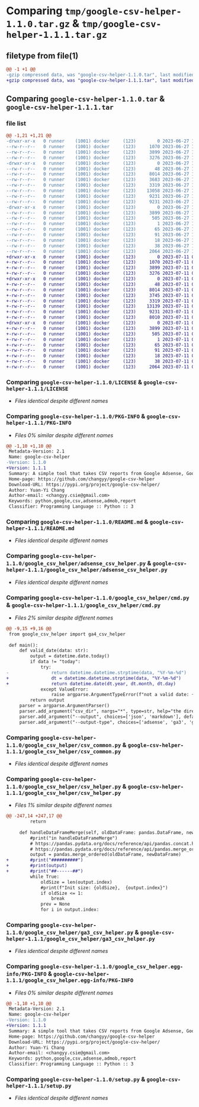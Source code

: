 # Comparing `tmp/google-csv-helper-1.1.0.tar.gz` & `tmp/google-csv-helper-1.1.1.tar.gz`

## filetype from file(1)

```diff
@@ -1 +1 @@
-gzip compressed data, was "google-csv-helper-1.1.0.tar", last modified: Tue Jun 27 17:17:12 2023, max compression
+gzip compressed data, was "google-csv-helper-1.1.1.tar", last modified: Tue Jul 11 00:51:14 2023, max compression
```

## Comparing `google-csv-helper-1.1.0.tar` & `google-csv-helper-1.1.1.tar`

### file list

```diff
@@ -1,21 +1,21 @@
-drwxr-xr-x   0 runner    (1001) docker     (123)        0 2023-06-27 17:17:12.052785 google-csv-helper-1.1.0/
--rw-r--r--   0 runner    (1001) docker     (123)     1070 2023-06-27 17:16:53.000000 google-csv-helper-1.1.0/LICENSE
--rw-r--r--   0 runner    (1001) docker     (123)     3899 2023-06-27 17:17:12.052785 google-csv-helper-1.1.0/PKG-INFO
--rw-r--r--   0 runner    (1001) docker     (123)     3276 2023-06-27 17:16:53.000000 google-csv-helper-1.1.0/README.md
-drwxr-xr-x   0 runner    (1001) docker     (123)        0 2023-06-27 17:17:12.052785 google-csv-helper-1.1.0/google_csv_helper/
--rw-r--r--   0 runner    (1001) docker     (123)       48 2023-06-27 17:16:53.000000 google-csv-helper-1.1.0/google_csv_helper/__init__.py
--rw-r--r--   0 runner    (1001) docker     (123)     8014 2023-06-27 17:16:53.000000 google-csv-helper-1.1.0/google_csv_helper/adsense_csv_helper.py
--rw-r--r--   0 runner    (1001) docker     (123)     3683 2023-06-27 17:16:53.000000 google-csv-helper-1.1.0/google_csv_helper/cmd.py
--rw-r--r--   0 runner    (1001) docker     (123)     3319 2023-06-27 17:16:53.000000 google-csv-helper-1.1.0/google_csv_helper/csv_common.py
--rw-r--r--   0 runner    (1001) docker     (123)    13058 2023-06-27 17:16:53.000000 google-csv-helper-1.1.0/google_csv_helper/csv_helper.py
--rw-r--r--   0 runner    (1001) docker     (123)     9231 2023-06-27 17:16:53.000000 google-csv-helper-1.1.0/google_csv_helper/ga3_csv_helper.py
--rw-r--r--   0 runner    (1001) docker     (123)     9231 2023-06-27 17:16:53.000000 google-csv-helper-1.1.0/google_csv_helper/ga4_csv_helper.py
-drwxr-xr-x   0 runner    (1001) docker     (123)        0 2023-06-27 17:17:12.052785 google-csv-helper-1.1.0/google_csv_helper.egg-info/
--rw-r--r--   0 runner    (1001) docker     (123)     3899 2023-06-27 17:17:12.000000 google-csv-helper-1.1.0/google_csv_helper.egg-info/PKG-INFO
--rw-r--r--   0 runner    (1001) docker     (123)      505 2023-06-27 17:17:12.000000 google-csv-helper-1.1.0/google_csv_helper.egg-info/SOURCES.txt
--rw-r--r--   0 runner    (1001) docker     (123)        1 2023-06-27 17:17:12.000000 google-csv-helper-1.1.0/google_csv_helper.egg-info/dependency_links.txt
--rw-r--r--   0 runner    (1001) docker     (123)       65 2023-06-27 17:17:12.000000 google-csv-helper-1.1.0/google_csv_helper.egg-info/entry_points.txt
--rw-r--r--   0 runner    (1001) docker     (123)       91 2023-06-27 17:17:12.000000 google-csv-helper-1.1.0/google_csv_helper.egg-info/requires.txt
--rw-r--r--   0 runner    (1001) docker     (123)       18 2023-06-27 17:17:12.000000 google-csv-helper-1.1.0/google_csv_helper.egg-info/top_level.txt
--rw-r--r--   0 runner    (1001) docker     (123)       38 2023-06-27 17:17:12.052785 google-csv-helper-1.1.0/setup.cfg
--rw-r--r--   0 runner    (1001) docker     (123)     2064 2023-06-27 17:16:53.000000 google-csv-helper-1.1.0/setup.py
+drwxr-xr-x   0 runner    (1001) docker     (123)        0 2023-07-11 00:51:14.438626 google-csv-helper-1.1.1/
+-rw-r--r--   0 runner    (1001) docker     (123)     1070 2023-07-11 00:50:57.000000 google-csv-helper-1.1.1/LICENSE
+-rw-r--r--   0 runner    (1001) docker     (123)     3899 2023-07-11 00:51:14.438626 google-csv-helper-1.1.1/PKG-INFO
+-rw-r--r--   0 runner    (1001) docker     (123)     3276 2023-07-11 00:50:57.000000 google-csv-helper-1.1.1/README.md
+drwxr-xr-x   0 runner    (1001) docker     (123)        0 2023-07-11 00:51:14.434626 google-csv-helper-1.1.1/google_csv_helper/
+-rw-r--r--   0 runner    (1001) docker     (123)       48 2023-07-11 00:50:57.000000 google-csv-helper-1.1.1/google_csv_helper/__init__.py
+-rw-r--r--   0 runner    (1001) docker     (123)     8014 2023-07-11 00:50:57.000000 google-csv-helper-1.1.1/google_csv_helper/adsense_csv_helper.py
+-rw-r--r--   0 runner    (1001) docker     (123)     3745 2023-07-11 00:50:57.000000 google-csv-helper-1.1.1/google_csv_helper/cmd.py
+-rw-r--r--   0 runner    (1001) docker     (123)     3319 2023-07-11 00:50:57.000000 google-csv-helper-1.1.1/google_csv_helper/csv_common.py
+-rw-r--r--   0 runner    (1001) docker     (123)    13139 2023-07-11 00:50:57.000000 google-csv-helper-1.1.1/google_csv_helper/csv_helper.py
+-rw-r--r--   0 runner    (1001) docker     (123)     9231 2023-07-11 00:50:57.000000 google-csv-helper-1.1.1/google_csv_helper/ga3_csv_helper.py
+-rw-r--r--   0 runner    (1001) docker     (123)     8010 2023-07-11 00:50:57.000000 google-csv-helper-1.1.1/google_csv_helper/ga4_csv_helper.py
+drwxr-xr-x   0 runner    (1001) docker     (123)        0 2023-07-11 00:51:14.434626 google-csv-helper-1.1.1/google_csv_helper.egg-info/
+-rw-r--r--   0 runner    (1001) docker     (123)     3899 2023-07-11 00:51:14.000000 google-csv-helper-1.1.1/google_csv_helper.egg-info/PKG-INFO
+-rw-r--r--   0 runner    (1001) docker     (123)      505 2023-07-11 00:51:14.000000 google-csv-helper-1.1.1/google_csv_helper.egg-info/SOURCES.txt
+-rw-r--r--   0 runner    (1001) docker     (123)        1 2023-07-11 00:51:14.000000 google-csv-helper-1.1.1/google_csv_helper.egg-info/dependency_links.txt
+-rw-r--r--   0 runner    (1001) docker     (123)       65 2023-07-11 00:51:14.000000 google-csv-helper-1.1.1/google_csv_helper.egg-info/entry_points.txt
+-rw-r--r--   0 runner    (1001) docker     (123)       91 2023-07-11 00:51:14.000000 google-csv-helper-1.1.1/google_csv_helper.egg-info/requires.txt
+-rw-r--r--   0 runner    (1001) docker     (123)       18 2023-07-11 00:51:14.000000 google-csv-helper-1.1.1/google_csv_helper.egg-info/top_level.txt
+-rw-r--r--   0 runner    (1001) docker     (123)       38 2023-07-11 00:51:14.438626 google-csv-helper-1.1.1/setup.cfg
+-rw-r--r--   0 runner    (1001) docker     (123)     2064 2023-07-11 00:50:57.000000 google-csv-helper-1.1.1/setup.py
```

### Comparing `google-csv-helper-1.1.0/LICENSE` & `google-csv-helper-1.1.1/LICENSE`

 * *Files identical despite different names*

### Comparing `google-csv-helper-1.1.0/PKG-INFO` & `google-csv-helper-1.1.1/PKG-INFO`

 * *Files 0% similar despite different names*

```diff
@@ -1,10 +1,10 @@
 Metadata-Version: 2.1
 Name: google-csv-helper
-Version: 1.1.0
+Version: 1.1.1
 Summary: A simple tool that takes CSV reports from Google Adsense, Google Admob, and Google Analytics and outputs them in JSON / Pandas.DataFrame format.
 Home-page: https://github.com/changyy/google-csv-helper
 Download-URL: https://pypi.org/project/google-csv-helper/
 Author: Yuan-Yi Chang
 Author-email: <changyy.csie@gmail.com>
 Keywords: python,google,csv,adsense,admob,report
 Classifier: Programming Language :: Python :: 3
```

### Comparing `google-csv-helper-1.1.0/README.md` & `google-csv-helper-1.1.1/README.md`

 * *Files identical despite different names*

### Comparing `google-csv-helper-1.1.0/google_csv_helper/adsense_csv_helper.py` & `google-csv-helper-1.1.1/google_csv_helper/adsense_csv_helper.py`

 * *Files identical despite different names*

### Comparing `google-csv-helper-1.1.0/google_csv_helper/cmd.py` & `google-csv-helper-1.1.1/google_csv_helper/cmd.py`

 * *Files 2% similar despite different names*

```diff
@@ -9,15 +9,16 @@
 from google_csv_helper import ga4_csv_helper
 
 def main():
     def valid_date(data: str):
         output = datetime.date.today()
         if data != "today":
             try:
-                return datetime.datetime.strptime(data, "%Y-%m-%d")
+                dt = datetime.datetime.strptime(data, "%Y-%m-%d")
+                return datetime.date(dt.year, dt.month, dt.day)
             except ValueError:
                 raise argparse.ArgumentTypeError(f"not a valid date: {data}")
         return output
     parser = argparse.ArgumentParser()
     parser.add_argument("csv_dir", nargs="*", type=str, help="the directory where the csv file is located")
     parser.add_argument("--output", choices=['json', 'markdown'], default='json', help="results format")
     parser.add_argument("--output-type", choices=['adsense', 'ga3', 'ga4'], default="adsense", help="the report")
```

### Comparing `google-csv-helper-1.1.0/google_csv_helper/csv_common.py` & `google-csv-helper-1.1.1/google_csv_helper/csv_common.py`

 * *Files identical despite different names*

### Comparing `google-csv-helper-1.1.0/google_csv_helper/csv_helper.py` & `google-csv-helper-1.1.1/google_csv_helper/csv_helper.py`

 * *Files 1% similar despite different names*

```diff
@@ -247,14 +247,17 @@
         return
 
     def handleDataFrameMerge(self, oldDataFrame: pandas.DataFrame, newDataFrame: pandas.DataFrame, keyField:str, valueField:str) -> pandas.DataFrame:
         #print("in handleDataFrameMerge")
         # https://pandas.pydata.org/docs/reference/api/pandas.concat.html?highlight=concat#pandas.concat
         # https://pandas.pydata.org/docs/reference/api/pandas.merge_ordered.html
         output = pandas.merge_ordered(oldDataFrame, newDataFrame)
+        #print("##########")
+        #print(output)
+        #print("##------##")
         while True:
             oldSize = len(output.index)
             #print(f"Init size: {oldSize},  {output.index}")
             if oldSize <= 1:
                 break
             prev = None
             for i in output.index:
```

### Comparing `google-csv-helper-1.1.0/google_csv_helper/ga3_csv_helper.py` & `google-csv-helper-1.1.1/google_csv_helper/ga3_csv_helper.py`

 * *Files identical despite different names*

### Comparing `google-csv-helper-1.1.0/google_csv_helper.egg-info/PKG-INFO` & `google-csv-helper-1.1.1/google_csv_helper.egg-info/PKG-INFO`

 * *Files 0% similar despite different names*

```diff
@@ -1,10 +1,10 @@
 Metadata-Version: 2.1
 Name: google-csv-helper
-Version: 1.1.0
+Version: 1.1.1
 Summary: A simple tool that takes CSV reports from Google Adsense, Google Admob, and Google Analytics and outputs them in JSON / Pandas.DataFrame format.
 Home-page: https://github.com/changyy/google-csv-helper
 Download-URL: https://pypi.org/project/google-csv-helper/
 Author: Yuan-Yi Chang
 Author-email: <changyy.csie@gmail.com>
 Keywords: python,google,csv,adsense,admob,report
 Classifier: Programming Language :: Python :: 3
```

### Comparing `google-csv-helper-1.1.0/setup.py` & `google-csv-helper-1.1.1/setup.py`

 * *Files identical despite different names*

